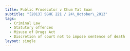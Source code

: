 ```yaml
---
title: Public Prosecutor v Chum Tat Suan
subtitle: "[2013] SGHC 221 / 24\_October\_2013"
tags:
  - Criminal Law
  - Statutory offences
  - Misuse of Drugs Act
  - Discretion of court not to impose sentence of death
layout: single
---
```


